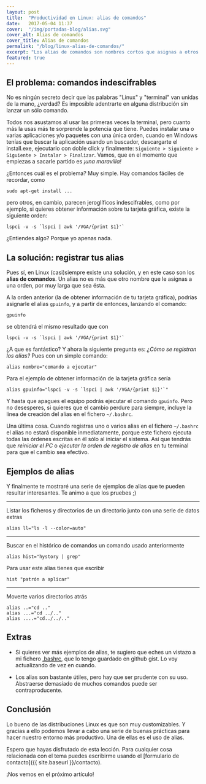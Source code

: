 ```yaml
---
layout: post
title:  "Productividad en Linux: alias de comandos"
date:   2017-05-04 11:37
cover:  "/img/portadas-blog/alias.svg"
cover_alt: Alias de comandos
cover_title: Alias de comandos
permalink: "/blog/linux-alias-de-comandos/"
excerpt: "Los alias de comandos son nombres cortos que asignas a otros comandos, normalmente más largos. Aprende a registrar tus propios alias y a usar esta funcionalidad en este artículo."
featured: true
---
```


## El problema: comandos indescifrables

No es ningún secreto decir que las palabras "Linux" y "terminal" van unidas de la mano, ¿verdad? Es imposible adentrarte en alguna distribución sin lanzar un sólo comando.

Todos nos asustamos al usar las primeras veces la terminal, pero cuanto más la usas más te sorprende la potencia que tiene. Puedes instalar una o varias aplicaciones y/o paquetes con una única orden, cuando en Windows tenías que buscar la aplicación usando un buscador, descargarte el install.exe, ejecutarlo con doble click y finalmente: `Siguiente > Siguiente > Siguiente > Instalar > Finalizar`. Vamos, que en el momento que empiezas a sacarle partido es *¡una maravilla!*

¿Entonces cuál es el problema? Muy simple. Hay comandos fáciles de recordar, como
```
sudo apt-get install ...
```
pero otros, en cambio, parecen jeroglíficos indescifrables, como por ejemplo, si quieres obtener información sobre tu tarjeta gráfica, existe la siguiente orden:

```
lspci -v -s `lspci | awk '/VGA/{print $1}'`
```
¿Entiendes algo? Porque yo apenas nada.

## La solución: registrar tus alias

Pues sí, en Linux (casi)siempre existe una solución, y en este caso son los **alias de comandos**. Un alias no es más que otro nombre que le asignas a una orden, por muy larga que sea ésta.

A la orden anterior (la de obtener información de tu tarjeta gráfica), podrías asignarle el alias `gpuinfo`, y a partir de entonces, lanzando el comando:

```
gpuinfo
```

se obtendrá el mismo resultado que con

```
lspci -v -s `lspci | awk '/VGA/{print $1}'`
```

¿A que es fantástico? Y ahora la siguiente pregunta es: *¿Cómo se registran los alias?* Pues con un simple comando:

```
alias nombre="comando a ejecutar"
```

Para el ejemplo de obtener información de la tarjeta gráfica sería

```
alias gpuinfo="lspci -v -s `lspci | awk '/VGA/{print $1}'`"
```

Y hasta que apagues el equipo podrás ejecutar el comando `gpuinfo`. Pero no desesperes, si quieres que el cambio perdure para siempre, incluye la línea de creación del alias en el fichero `~/.bashrc`.

Una última cosa. Cuando registras uno o varios alias en el fichero  `~/.bashrc` el alias no estará disponible inmediatamente, porque este fichero ejecuta todas las órdenes escritas en él sólo al iniciar el sistema. Así que tendrás que *reiniciar el PC* o *ejecutar la orden de registro de alias* en tu terminal para que el cambio sea efectivo.

## Ejemplos de alias

Y finalmente te mostraré una serie de ejemplos de alias que te pueden resultar interesantes. Te animo a que los pruebes ;)

---

Listar los ficheros y directorios de un directorio junto con una serie de datos extras

```
alias ll="ls -l --color=auto"
```
---

Buscar en el histórico de comandos un comando usado anteriormente

```
alias hist="hystory | grep"
```

Para usar este alias tienes que escribir

```
hist "patrón a aplicar"
```

---

Moverte varios directorios atrás

```
alias ..="cd .."
alias ...="cd ../.."
alias ....="cd../../.."
```

## Extras

- Si quieres ver más ejemplos de alias, te sugiero que eches un vistazo a mi fichero [.bashrc](https://gist.github.com/josedabm/dca79f8a86b3291014eaf258c805bab2), que lo tengo guardado en github gist. Lo voy actualizando de vez en cuando.

- Los alias son bastante útiles, pero hay que ser prudente con su uso. Abstraerse demasiado de muchos comandos puede ser contraproducente.

## Conclusión

Lo bueno de las distribuciones Linux es que son muy customizables. Y gracias a ello podemos llevar a cabo una serie de buenas prácticas para hacer nuestro entorno más productivo. Una de ellas es el uso de alias.

Espero que hayas disfrutado de esta lección. Para cualquier cosa relacionada con el tema puedes escribirme usando el [formulario de contacto]({{ site.baseurl }}/contacto).

¡Nos vemos en el próximo artículo!
